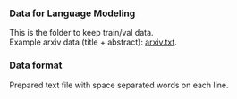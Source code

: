 ### Data for Language Modeling
This is the folder to keep train/val data.<br/>
Example arxiv data (title + abstract): [arxiv.txt](https://drive.google.com/file/d/1dgTxPNKQG8aHDYOLeHNqYz2XRCv82liM/view?usp=sharing).

### Data format
Prepared text file with space separated words on each line.
